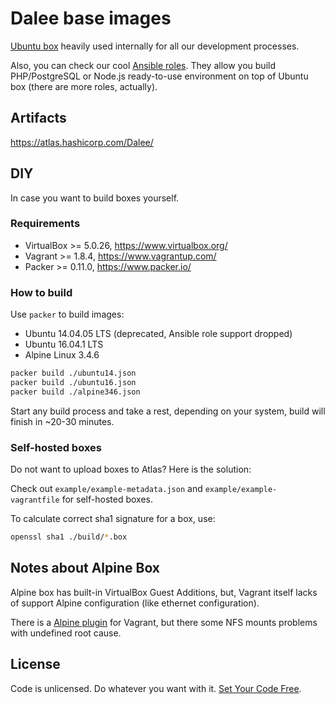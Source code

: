 # Dalee base images

[Ubuntu box](https://atlas.hashicorp.com/Dalee/boxes/ubuntu) 
heavily used internally for all our development processes.

Also, you can check our cool [Ansible roles](https://galaxy.ansible.com/Dalee/). 
They allow you build PHP/PostgreSQL or Node.js ready-to-use environment on top 
of Ubuntu box (there are more roles, actually).

## Artifacts

https://atlas.hashicorp.com/Dalee/

## DIY

In case you want to build boxes yourself.

### Requirements

 * VirtualBox >= 5.0.26, https://www.virtualbox.org/
 * Vagrant >= 1.8.4, https://www.vagrantup.com/
 * Packer >= 0.11.0, https://www.packer.io/

### How to build
Use `packer` to build images:

 * Ubuntu 14.04.05 LTS (deprecated, Ansible role support dropped)
 * Ubuntu 16.04.1 LTS
 * Alpine Linux 3.4.6

```bash
packer build ./ubuntu14.json
packer build ./ubuntu16.json
packer build ./alpine346.json
```

Start any build process and take a rest, depending on your system,
build will finish in ~20-30 minutes.

### Self-hosted boxes

Do not want to upload boxes to Atlas? Here is the solution:

Check out `example/example-metadata.json` and `example/example-vagrantfile` for self-hosted boxes.

To calculate correct sha1 signature for a box, use:
```bash
openssl sha1 ./build/*.box
```

## Notes about Alpine Box

Alpine box has built-in VirtualBox Guest Additions, but, 
Vagrant itself lacks of support Alpine configuration (like ethernet configuration).

There is a [Alpine plugin](https://github.com/maier/vagrant-alpine) for Vagrant,
but there some NFS mounts problems with undefined root cause.

## License

Code is unlicensed. Do whatever you want with it. [Set Your Code Free](http://unlicense.org/).
